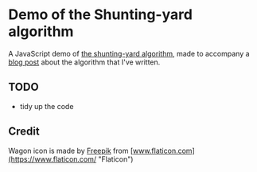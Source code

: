 # Demo of the Shunting-yard algorithm

A JavaScript demo of [the shunting-yard algorithm](https://en.wikipedia.org/wiki/Shunting-yard_algorithm),
made to accompany a [blog post](https://www.abdnh.net/shunting-yard-algorithm) about the algorithm that I've written.

## TODO
- tidy up the code

## Credit
Wagon icon is made by [Freepik](https://www.freepik.com "Freepik") from [www.flaticon.com](https://www.flaticon.com/ "Flaticon")
